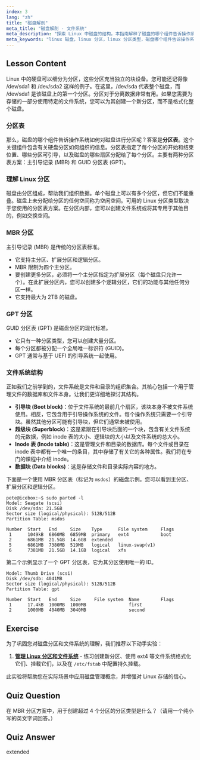 ```yaml
---
index: 3
lang: "zh"
title: "磁盘解剖"
meta_title: "磁盘解剖 - 文件系统"
meta_description: "探索 Linux 中磁盘的结构。本指南解释了磁盘的哪个组件告诉操作系统磁盘如何分区，涵盖 MBR 和 GPT 分区表、不同类型的 Linux 分区及其组织方式。"
meta_keywords: "linux 磁盘，linux 分区，linux 分区类型，磁盘哪个组件告诉操作系统如何分区，硬盘分区组织信息包含什么，MBR, GPT, 分区表，文件系统"
---
```


## Lesson Content

Linux 中的硬盘可以细分为分区，这些分区充当独立的块设备。您可能还记得像 /dev/sda1 和 /dev/sda2 这样的例子。在这里，/dev/sda 代表整个磁盘，而 /dev/sda1 是该磁盘上的第一个分区。分区对于分离数据非常有用。如果您需要为存储的一部分使用特定的文件系统，您可以为其创建一个新分区，而不是格式化整个磁盘。

### 分区表

那么，磁盘的哪个组件告诉操作系统如何对磁盘进行分区呢？答案是**分区表**。这个关键组件包含有关硬盘分区如何组织的信息。分区表指定了每个分区的开始和结束位置、哪些分区可引导，以及磁盘的哪些扇区分配给了每个分区。主要有两种分区表方案：主引导记录 (MBR) 和 GUID 分区表 (GPT)。

### 理解 Linux 分区

磁盘由分区组成，帮助我们组织数据。单个磁盘上可以有多个分区，但它们不能重叠。磁盘上未分配给分区的任何空间称为空闲空间。可用的 Linux 分区类型取决于您使用的分区表方案。在分区内部，您可以创建文件系统或将其专用于其他目的，例如交换空间。

### MBR 分区

主引导记录 (MBR) 是传统的分区表标准。

- 它支持主分区、扩展分区和逻辑分区。
- MBR 限制为四个主分区。
- 要创建更多分区，必须将一个主分区指定为扩展分区（每个磁盘只允许一个）。在此扩展分区内，您可以创建多个逻辑分区，它们的功能与其他任何分区一样。
- 它支持最大为 2TB 的磁盘。

### GPT 分区

GUID 分区表 (GPT) 是磁盘分区的现代标准。

- 它只有一种分区类型，您可以创建大量分区。
- 每个分区都被分配一个全局唯一标识符 (GUID)。
- GPT 通常与基于 UEFI 的引导系统一起使用。

### 文件系统结构

正如我们之前学到的，文件系统是文件和目录的组织集合。其核心包括一个用于管理文件的数据库和文件本身。让我们更详细地探讨其结构。

- **引导块 (Boot block)**：位于文件系统的最前几个扇区，该块本身不被文件系统使用。相反，它包含用于引导操作系统的文件。每个操作系统只需要一个引导块。虽然其他分区可能有引导块，但它们通常未被使用。
- **超级块 (Superblock)**：这是紧跟在引导块后面的一个块，包含有关文件系统的元数据，例如 inode 表的大小、逻辑块的大小以及文件系统的总大小。
- **Inode 表 (Inode table)**：这是管理文件和目录的数据库。每个文件或目录在 inode 表中都有一个唯一的条目，其中存储了有关它的各种属性。我们将在专门的课程中介绍 inode。
- **数据块 (Data blocks)**：这是存储文件和目录实际内容的地方。

下面是一个使用 MBR 分区表（标记为 `msdos`）的磁盘示例。您可以看到主分区、扩展分区和逻辑分区。

```plaintext
pete@icebox:~$ sudo parted -l
Model: Seagate (scsi)
Disk /dev/sda: 21.5GB
Sector size (logical/physical): 512B/512B
Partition Table: msdos

Number  Start   End     Size    Type      File system     Flags
 1      1049kB  6860MB  6859MB  primary   ext4            boot
 2      6861MB  21.5GB  14.6GB  extended
 5      6861MB  7380MB  519MB   logical   linux-swap(v1)
 6      7381MB  21.5GB  14.1GB  logical   xfs
```

第二个示例显示了一个 GPT 分区表，它为其分区使用唯一的 ID。

```plaintext
Model: Thumb Drive (scsi)
Disk /dev/sdb: 4041MB
Sector size (logical/physical): 512B/512B
Partition Table: gpt

Number  Start   End     Size     File system  Name        Flags
 1      17.4kB  1000MB  1000MB                first
 2      1000MB  4040MB  3040MB                second
```

## Exercise

为了巩固您对磁盘分区和文件系统的理解，我们推荐以下动手实验：

1. **[管理 Linux 分区和文件系统](https://labex.io/zh/labs/comptia-manage-linux-partitions-and-filesystems-590845)** - 练习创建新分区、使用 ext4 等文件系统格式化它们、挂载它们，以及在 `/etc/fstab` 中配置持久挂载。

此实验将帮助您在实际场景中应用磁盘管理概念，并增强对 Linux 存储的信心。

## Quiz Question

在 MBR 分区方案中，用于创建超过 4 个分区的分区类型是什么？（请用一个纯小写的英文字词回答。）

## Quiz Answer

extended
